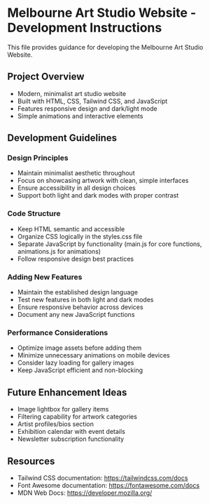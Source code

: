 # Melbourne Art Studio Website - Development Instructions

This file provides guidance for developing the Melbourne Art Studio Website.

## Project Overview
- Modern, minimalist art studio website
- Built with HTML, CSS, Tailwind CSS, and JavaScript
- Features responsive design and dark/light mode
- Simple animations and interactive elements

## Development Guidelines

### Design Principles
- Maintain minimalist aesthetic throughout
- Focus on showcasing artwork with clean, simple interfaces
- Ensure accessibility in all design choices
- Support both light and dark modes with proper contrast

### Code Structure
- Keep HTML semantic and accessible
- Organize CSS logically in the styles.css file
- Separate JavaScript by functionality (main.js for core functions, animations.js for animations)
- Follow responsive design best practices

### Adding New Features
- Maintain the established design language
- Test new features in both light and dark modes
- Ensure responsive behavior across devices
- Document any new JavaScript functions

### Performance Considerations
- Optimize image assets before adding them
- Minimize unnecessary animations on mobile devices
- Consider lazy loading for gallery images
- Keep JavaScript efficient and non-blocking

## Future Enhancement Ideas
- Image lightbox for gallery items
- Filtering capability for artwork categories
- Artist profiles/bios section
- Exhibition calendar with event details
- Newsletter subscription functionality

## Resources
- Tailwind CSS documentation: https://tailwindcss.com/docs
- Font Awesome documentation: https://fontawesome.com/docs
- MDN Web Docs: https://developer.mozilla.org/

